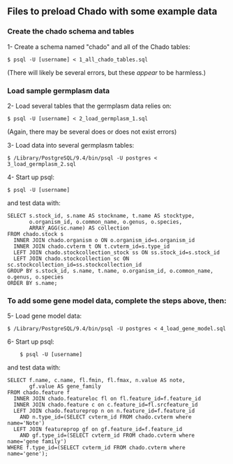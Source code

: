 ## Files to preload Chado with some example data

### Create the chado schema and tables
1- Create a schema named "chado" and all of the Chado tables:
```
$ psql -U [username] < 1_all_chado_tables.sql
``` 
(There will likely be several errors, but these _appear_ to be harmless.)

### Load sample germplasm data
2- Load several tables that the germplasm data relies on:
```
$ psql -U [username] < 2_load_germplasm_1.sql
```
(Again, there may be several does or does not exist errors)

3- Load data into several germplasm tables:
```
$ /Library/PostgreSQL/9.4/bin/psql -U postgres < 3_load_germplasm_2.sql
``` 
4- Start up psql:
```
$ psql -U [username]
``` 
and test data with:

    SELECT s.stock_id, s.name AS stockname, t.name AS stocktype,
           o.organism_id, o.common_name, o.genus, o.species,
           ARRAY_AGG(sc.name) AS collection
    FROM chado.stock s
      INNER JOIN chado.organism o ON o.organism_id=s.organism_id
      INNER JOIN chado.cvterm t ON t.cvterm_id=s.type_id
      LEFT JOIN chado.stockcollection_stock ss ON ss.stock_id=s.stock_id
      LEFT JOIN chado.stockcollection sc ON sc.stockcollection_id=ss.stockcollection_id
    GROUP BY s.stock_id, s.name, t.name, o.organism_id, o.common_name, o.genus, o.species
    ORDER BY s.name;

### To add some gene model data, complete the steps above, then:
5- Load gene model data:
```
$ /Library/PostgreSQL/9.4/bin/psql -U postgres < 4_load_gene_model.sql
```
6- Start up psql:
```
    $ psql -U [username]
```
and test data with:

    SELECT f.name, c.name, fl.fmin, fl.fmax, n.value AS note,
           gf.value AS gene_family
    FROM chado.feature f
      INNER JOIN chado.featureloc fl on fl.feature_id=f.feature_id 
      INNER JOIN chado.feature c on c.feature_id=fl.srcfeature_id
      LEFT JOIN chado.featureprop n on n.feature_id=f.feature_id
        AND n.type_id=(SELECT cvterm_id FROM chado.cvterm where name='Note')
      LEFT JOIN featureprop gf on gf.feature_id=f.feature_id
        AND gf.type_id=(SELECT cvterm_id FROM chado.cvterm where name='gene family')
    WHERE f.type_id=(SELECT cvterm_id FROM chado.cvterm where name='gene');

